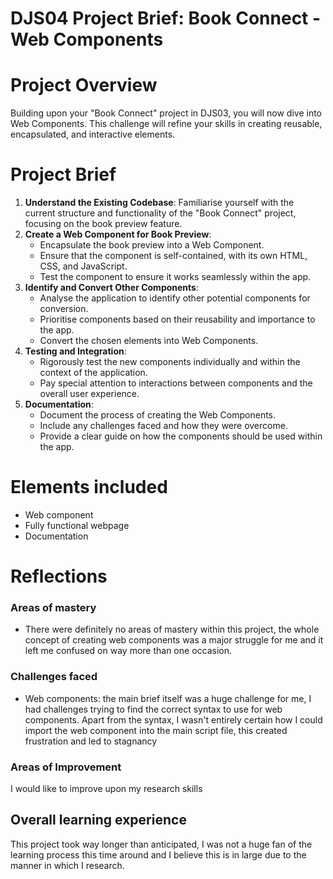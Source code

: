 # DJS04 Project Brief: Book Connect - Web Components

# Project Overview
Building upon your "Book Connect" project in DJS03, you will now dive into Web Components. This challenge will refine your skills in creating reusable, encapsulated, and interactive elements.

# Project Brief
1. **Understand the Existing Codebase**: Familiarise yourself with the current structure and functionality of the "Book Connect" project, focusing on the book preview feature.
2. **Create a Web Component for Book Preview**:
   - Encapsulate the book preview into a Web Component.
   - Ensure that the component is self-contained, with its own HTML, CSS, and JavaScript.
   - Test the component to ensure it works seamlessly within the app.
3. **Identify and Convert Other Components**:
   - Analyse the application to identify other potential components for conversion.
   - Prioritise components based on their reusability and importance to the app.
   - Convert the chosen elements into Web Components.
4. **Testing and Integration**:
   - Rigorously test the new components individually and within the context of the application.
   - Pay special attention to interactions between components and the overall user experience.
5. **Documentation**:
   - Document the process of creating the Web Components.
   - Include any challenges faced and how they were overcome.
   - Provide a clear guide on how the components should be used within the app.

# Elements included 
- Web component
- Fully functional webpage 
- Documentation


# Reflections 

### Areas of mastery 
- There were definitely no areas of mastery within this project, the whole concept of creating web components was a major struggle for me and it left me confused on way more than one occasion.  

### Challenges faced 
- Web components: the main brief itself was a huge challenge for me, I had challenges trying to find the correct syntax to use for web components. Apart from the syntax, I wasn't entirely certain how I could import the web component into the main script file, this created frustration and led to stagnancy  
### Areas of Improvement 
I would like to improve upon my research skills 

## Overall learning experience
This project took way longer than anticipated, I was not a huge fan of the learning process this time around and I believe this is in large due to the manner in which I research. 